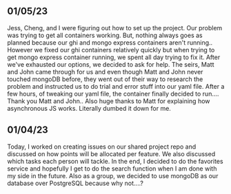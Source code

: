 


## 01/05/23

Jess, Cheng, and I were figuring out how to set up the project. Our problem was trying to get all containers working. But, nothing always goes as planned because our ghi and mongo express containers aren't running.. However we fixed our ghi containers relatively quickly but when trying to get mongo express container running, we spent all day trying to fix it. After we've exhausted our options, we decided to ask for help. The seirs, Matt and John came through for us and even though Matt and John never touched mongoDB before, they went out of their way to research the problem and instructed us to do trial and error stuff into our yaml file. After a few hours, of tweaking our yaml file, the container finally decided to run.... Thank you Matt and John.. Also huge thanks to Matt for explaining how asynchronous JS works. Literally dumbed it down for me.



## 01/04/23

Today, I worked on creating issues on our shared project repo and discussed on how points will be allocated per feature. We also discussed which tasks each person will tackle. In the end, I decided to do the favorites service and hopefully I get to do the search function when I am done with my side in the future. Also as a group, we decided to use mongoDB as our database over PostgreSQL because why not....?